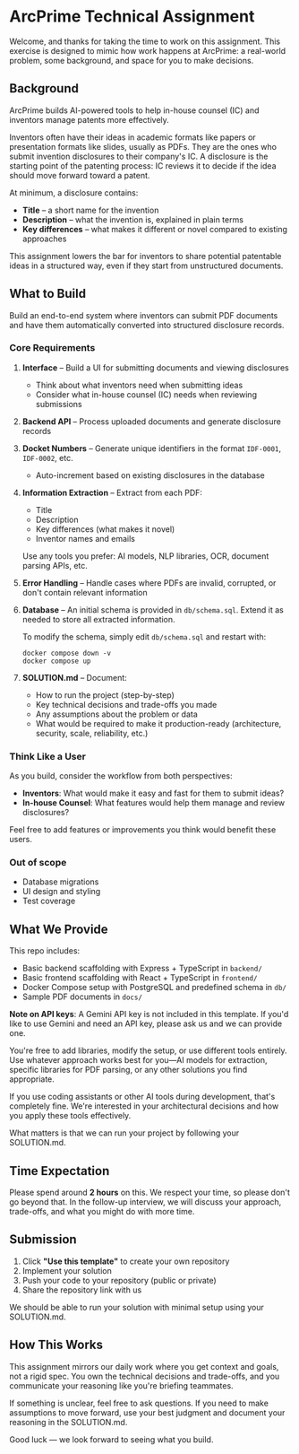 # ArcPrime Technical Assignment

Welcome, and thanks for taking the time to work on this assignment.
This exercise is designed to mimic how work happens at ArcPrime: a real-world problem, some background, and space for you to make decisions.

## Background

ArcPrime builds AI-powered tools to help in-house counsel (IC) and inventors manage patents more effectively.

Inventors often have their ideas in academic formats like papers or presentation formats like slides, usually as PDFs. They are the ones who submit invention disclosures to their company's IC. A disclosure is the starting point of the patenting process: IC reviews it to decide if the idea should move forward toward a patent.

At minimum, a disclosure contains:

- **Title** – a short name for the invention
- **Description** – what the invention is, explained in plain terms
- **Key differences** – what makes it different or novel compared to existing approaches

This assignment lowers the bar for inventors to share potential patentable ideas in a structured way, even if they start from unstructured documents.

## What to Build

Build an end-to-end system where inventors can submit PDF documents and have them automatically converted into structured disclosure records.

### Core Requirements

1. **Interface** – Build a UI for submitting documents and viewing disclosures

   - Think about what inventors need when submitting ideas
   - Consider what in-house counsel (IC) needs when reviewing submissions

2. **Backend API** – Process uploaded documents and generate disclosure records

3. **Docket Numbers** – Generate unique identifiers in the format `IDF-0001`, `IDF-0002`, etc.

   - Auto-increment based on existing disclosures in the database

4. **Information Extraction** – Extract from each PDF:

   - Title
   - Description
   - Key differences (what makes it novel)
   - Inventor names and emails

   Use any tools you prefer: AI models, NLP libraries, OCR, document parsing APIs, etc.

5. **Error Handling** – Handle cases where PDFs are invalid, corrupted, or don't contain relevant information

6. **Database** – An initial schema is provided in `db/schema.sql`. Extend it as needed to store all extracted information.

   To modify the schema, simply edit `db/schema.sql` and restart with:

   ```shell
   docker compose down -v
   docker compose up
   ```

7. **SOLUTION.md** – Document:
   - How to run the project (step-by-step)
   - Key technical decisions and trade-offs you made
   - Any assumptions about the problem or data
   - What would be required to make it production-ready (architecture, security, scale, reliability, etc.)

### Think Like a User

As you build, consider the workflow from both perspectives:

- **Inventors**: What would make it easy and fast for them to submit ideas?
- **In-house Counsel**: What features would help them manage and review disclosures?

Feel free to add features or improvements you think would benefit these users.

### Out of scope

- Database migrations
- UI design and styling
- Test coverage

## What We Provide

This repo includes:

- Basic backend scaffolding with Express + TypeScript in `backend/`
- Basic frontend scaffolding with React + TypeScript in `frontend/`
- Docker Compose setup with PostgreSQL and predefined schema in `db/`
- Sample PDF documents in `docs/`

**Note on API keys**: A Gemini API key is not included in this template. If you'd like to use Gemini and need an API key, please ask us and we can provide one.

You're free to add libraries, modify the setup, or use different tools entirely. Use whatever approach works best for you—AI models for extraction, specific libraries for PDF parsing, or any other solutions you find appropriate.

If you use coding assistants or other AI tools during development, that's completely fine. We're interested in your architectural decisions and how you apply these tools effectively.

What matters is that we can run your project by following your SOLUTION.md.

## Time Expectation

Please spend around **2 hours** on this. We respect your time, so please don't go beyond that. In the follow-up interview, we will discuss your approach, trade-offs, and what you might do with more time.

## Submission

1. Click **"Use this template"** to create your own repository
2. Implement your solution
3. Push your code to your repository (public or private)
4. Share the repository link with us

We should be able to run your solution with minimal setup using your SOLUTION.md.

## How This Works

This assignment mirrors our daily work where you get context and goals, not a rigid spec. You own the technical decisions and trade-offs, and you communicate your reasoning like you're briefing teammates.

If something is unclear, feel free to ask questions. If you need to make assumptions to move forward, use your best judgment and document your reasoning in the SOLUTION.md.

Good luck — we look forward to seeing what you build.
